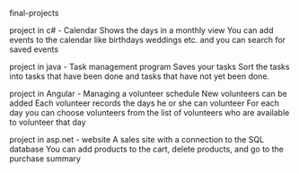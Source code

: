 final-projects

project in c# - Calendar 
Shows the days in a monthly view
You can add events to the calendar like birthdays weddings etc. and you can search for saved events

project in java - Task management program
Saves your tasks
Sort the tasks into tasks that have been done and tasks that have not yet been done.

project in Angular - Managing a volunteer schedule
New volunteers can be added
Each volunteer records the days he or she can volunteer
For each day you can choose volunteers from the list of volunteers who are available to volunteer that day

project in asp.net - website
A sales site with a connection to the SQL database
You can add products to the cart, delete products, and go to the purchase summary
